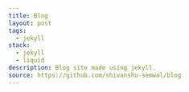 ```yaml
---
title: Blog
layout: post
tags:
  - jekyll
stack:
  - jekyll
  - liquid
description: Blog site made using jekyll.
source: https://github.com/shivanshu-semwal/blog
---
```

